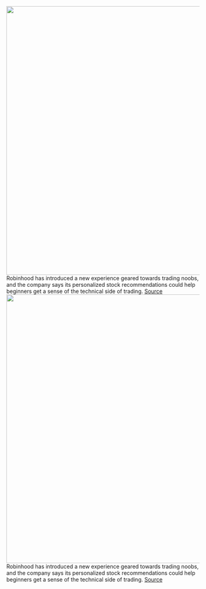 <img src='https://cdn.vox-cdn.com/thumbor/0GyzHWUWgg3LRuad4oZHdw4rS5A=/0x0:2436x1328/1200x800/filters:focal(1024x470:1412x858)/cdn.vox-cdn.com/uploads/chorus_image/image/70348391/robinhood_first_trade_recommendation.0.png' width='700px' /><br/>
Robinhood has introduced a new experience geared towards trading noobs, and the company says its personalized stock recommendations could help beginners get a sense of the technical side of trading.
<a href='https://www.theverge.com/2022/1/4/22867424/robinhood-first-trade-recommendations-beginner-investors'> Source <a/><img src='https://cdn.vox-cdn.com/thumbor/0GyzHWUWgg3LRuad4oZHdw4rS5A=/0x0:2436x1328/1200x800/filters:focal(1024x470:1412x858)/cdn.vox-cdn.com/uploads/chorus_image/image/70348391/robinhood_first_trade_recommendation.0.png' width='700px' /><br/>
Robinhood has introduced a new experience geared towards trading noobs, and the company says its personalized stock recommendations could help beginners get a sense of the technical side of trading.
<a href='https://www.theverge.com/2022/1/4/22867424/robinhood-first-trade-recommendations-beginner-investors'> Source <a/>